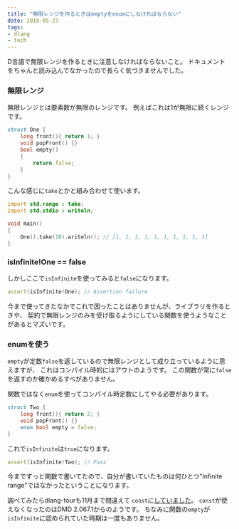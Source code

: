 ```yaml
---
title: "無限レンジを作るときはemptyをenumにしなければならない"
date: 2019-05-27
tags:
- dlang
- tech
---
```


D言語で無限レンジを作るときに注意しなければならないこと。
ドキュメントをちゃんと読み込んでなかったので長らく気づきませんでした。

### 無限レンジ

無限レンジとは要素数が無限のレンジです。
例えばこれは1が無限に続くレンジです。

```d
struct One {
    long front(){ return 1; }
    void popFront() {}
    bool empty()
    {
        return false;
    }
}
```

こんな感じに`take`とかと組み合わせて使います。

```d
import std.range : take;
import std.stdio : writeln;

void main()
{
    One().take(10).writeln(); // [1, 1, 1, 1, 1, 1, 1, 1, 1, 1]
}
```

### isInfinite!One == false

しかしここで`isInfinite`を使ってみると`false`になります。

```d
assert(isInfinite!One); // Assertion failure
```

今まで使ってきたなかでこれで困ったことはありませんが、ライブラリを作るときや、
契約で無限レンジのみを受け取るようにしている関数を使うようなことがあるとマズいです。

### enumを使う

`empty`が定数`false`を返しているので無限レンジとして成り立っているように思えますが、
これはコンパイル時的にはアウトのようです。
この関数が常に`false`を返すのか確かめるすべがありません。

関数ではなく`enum`を使ってコンパイル時定数にしてやる必要があります。

```d
struct Two {
    long front(){ return 2; }
    void popFront() {}
    enum bool empty = false;
}
```

これで`isInfinite`は`true`になります。

```d
assert(isInfinite!Two); // Pass
```

今までずっと関数で書いてたので、自分が書いていたものは何ひとつ"Infinite range"ではなかったということになります。

調べてみたらdlang-tourも11月まで間違えて
`const`に[していました](https://github.com/dlang-tour/english/commit/0e56f1c29162d2a0a8d800c67b80761d7ac009f6#diff-bf645f6a9762b3f8d4e560c91ad842bc)。
`const`が使えなくなったのはDMD 2.067.1からのようです。
ちなみに関数の`empty`が`isInfinite`に認められていた時期は一度もありません。